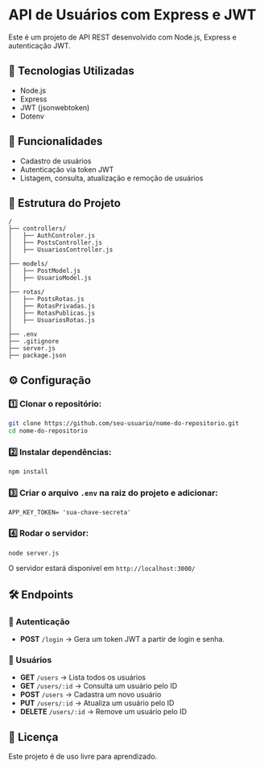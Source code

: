 # API de Usuários com Express e JWT

Este é um projeto de API REST desenvolvido com Node.js, Express e autenticação JWT.

## 🚀 Tecnologias Utilizadas

- Node.js
- Express
- JWT (jsonwebtoken)
- Dotenv

## 📌 Funcionalidades

- Cadastro de usuários
- Autenticação via token JWT
- Listagem, consulta, atualização e remoção de usuários

## 📂 Estrutura do Projeto

```
/
├── controllers/
│   ├── AuthControler.js
│   ├── PostsController.js
│   ├── UsuariosController.js
│ 
├── models/
│   ├── PostModel.js
│   ├── UsuarioModel.js
│
├── rotas/
│   ├── PostsRotas.js
│   ├── RotasPrivadas.js
│   ├── RotasPublicas.js
│   ├── UsuariosRotas.js
│
├── .env
├── .gitignore
├── server.js
├── package.json
```

## ⚙️ Configuração

### 1️⃣ Clonar o repositório:
```bash
git clone https://github.com/seu-usuario/nome-do-repositorio.git
cd nome-do-repositorio
```

### 2️⃣ Instalar dependências:
```bash
npm install
```

### 3️⃣ Criar o arquivo `.env` na raiz do projeto e adicionar:
```env
APP_KEY_TOKEN= 'sua-chave-secreta'
```

### 4️⃣ Rodar o servidor:
```bash
node server.js
```
O servidor estará disponível em `http://localhost:3000/`

## 🛠 Endpoints

### 🔑 Autenticação
- **POST** `/login` → Gera um token JWT a partir de login e senha.

### 👤 Usuários
- **GET** `/users` → Lista todos os usuários
- **GET** `/users/:id` → Consulta um usuário pelo ID
- **POST** `/users` → Cadastra um novo usuário
- **PUT** `/users/:id` → Atualiza um usuário pelo ID
- **DELETE** `/users/:id` → Remove um usuário pelo ID

## 📜 Licença

Este projeto é de uso livre para aprendizado.

